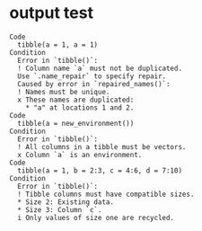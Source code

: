 # output test

    Code
      tibble(a = 1, a = 1)
    Condition
      Error in `tibble()`:
      ! Column name `a` must not be duplicated.
      Use `.name_repair` to specify repair.
      Caused by error in `repaired_names()`:
      ! Names must be unique.
      x These names are duplicated:
        * "a" at locations 1 and 2.
    Code
      tibble(a = new_environment())
    Condition
      Error in `tibble()`:
      ! All columns in a tibble must be vectors.
      x Column `a` is an environment.
    Code
      tibble(a = 1, b = 2:3, c = 4:6, d = 7:10)
    Condition
      Error in `tibble()`:
      ! Tibble columns must have compatible sizes.
      * Size 2: Existing data.
      * Size 3: Column `c`.
      i Only values of size one are recycled.

